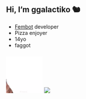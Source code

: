 
## Hi, I’m ggalactiko 🐿


<ul>
  <li><a href="https://galactiko.net" target="_blank">Fembot</a> developer</li>
 <li>Pizza enjoyer</li>
 <li>14yo</li>
 <li>faggot</li>
</ul>

### 

  <img src="https://github.com/ggalactiko/ggalactiko/blob/main/b4647126-0aef-4d19-af4f-ae48cd86e861.gif?raw=true" width="100" height="100" />
  <img src="https://github-readme-stats.vercel.app/api?username=ggalactiko&show_icons=true&theme=radical" height="170" />
